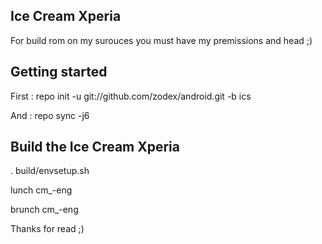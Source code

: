 Ice Cream Xperia
----------------

For build rom on my surouces you must have my premissions and head ;)

Getting started
---------------
First :
repo init -u git://github.com/zodex/android.git -b ics

And :
repo sync -j6

Build the Ice Cream Xperia
--------------------------

. build/envsetup.sh

lunch cm_<device>-eng

brunch cm_<device>-eng

Thanks for read ;)
